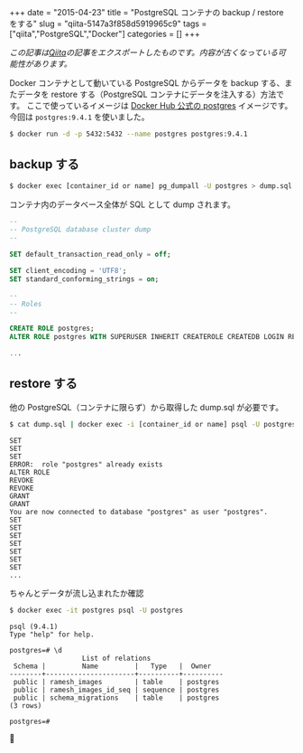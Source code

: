 +++ 
date = "2015-04-23"
title = "PostgreSQL コンテナの backup / restore をする"
slug = "qiita-5147a3f858d5919965c9" 
tags = ["qiita","PostgreSQL","Docker"]
categories = []
+++

*この記事は[Qiita](https://qiita.com/dtan4/items/5147a3f858d5919965c9)の記事をエクスポートしたものです。内容が古くなっている可能性があります。*

Docker コンテナとして動いている PostgreSQL からデータを backup する、またデータを restore する（PostgreSQL コンテナにデータを注入する）方法です。
ここで使っているイメージは [Docker Hub 公式の postgres](https://registry.hub.docker.com/_/postgres/) イメージです。今回は `postgres:9.4.1` を使いました。

```bash
$ docker run -d -p 5432:5432 --name postgres postgres:9.4.1
```

## backup する

```bash
$ docker exec [container_id or name] pg_dumpall -U postgres > dump.sql
```

コンテナ内のデータベース全体が SQL として dump されます。

```sql:dump.sql
--
-- PostgreSQL database cluster dump
--

SET default_transaction_read_only = off;

SET client_encoding = 'UTF8';
SET standard_conforming_strings = on;

--
-- Roles
--

CREATE ROLE postgres;
ALTER ROLE postgres WITH SUPERUSER INHERIT CREATEROLE CREATEDB LOGIN REPLICATION;

...
```

## restore する

他の PostgreSQL（コンテナに限らず）から取得した dump.sql が必要です。

```bash
$ cat dump.sql | docker exec -i [container_id or name] psql -U postgres
```

```
SET
SET
SET
ERROR:  role "postgres" already exists
ALTER ROLE
REVOKE
REVOKE
GRANT
GRANT
You are now connected to database "postgres" as user "postgres".
SET
SET
SET
SET
SET
SET
SET
...
```

ちゃんとデータが流し込まれたか確認

```bash
$ docker exec -it postgres psql -U postgres
```

```
psql (9.4.1)
Type "help" for help.

postgres=# \d
                  List of relations
 Schema |         Name         |   Type   |  Owner
--------+----------------------+----------+----------
 public | ramesh_images        | table    | postgres
 public | ramesh_images_id_seq | sequence | postgres
 public | schema_migrations    | table    | postgres
(3 rows)

postgres=#
```

:tada: 
